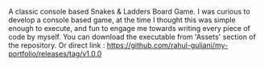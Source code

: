 A classic console based Snakes & Ladders Board Game. I was curious to develop a console based game, at the time I thought this was simple enough to execute, and fun to engage me towards writing every piece of code by myself.
You can download the executable from 'Assets' section of the repository.
Or direct link :  https://github.com/rahul-guliani/my-portfolio/releases/tag/v1.0.0
